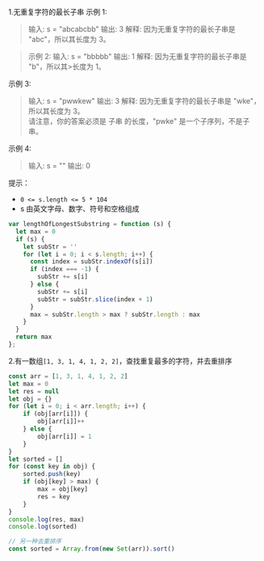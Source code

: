 1.无重复字符的最长子串
示例 1:
>输入: s = "abcabcbb"
>输出: 3 
>解释: 因为无重复字符的最长子串是 "abc"，所以其长度为 3。

> 示例 2:
> 输入: s = "bbbbb"
> 输出: 1
>解释: 因为无重复字符的最长子串是 "b"，所以其>长度为 1。

示例 3:
>输入: s = "pwwkew"
>输出: 3
>解释: 因为无重复字符的最长子串是 "wke"，所以其长度为 3。   
>请注意，你的答案必须是 子串 的长度，"pwke" 是一个子序列，不是子串。

示例 4:
>输入: s = ""
>输出: 0

提示：
- `0 <= s.length <= 5 * 104`
- s 由英文字母、数字、符号和空格组成

```js
var lengthOfLongestSubstring = function (s) {
  let max = 0
  if (s) {
    let subStr = ''
    for (let i = 0; i < s.length; i++) {
      const index = subStr.indexOf(s[i])
      if (index === -1) {
        subStr += s[i]
      } else {
        subStr += s[i]
        subStr = subStr.slice(index + 1)
      }
      max = subStr.length > max ? subStr.length : max
    }
  }
  return max
};
```



2.有一数组`[1, 3, 1, 4, 1, 2, 2]`，查找重复最多的字符，并去重排序

```javascript
const arr = [1, 3, 1, 4, 1, 2, 2]
let max = 0
let res = null
let obj = {}
for (let i = 0; i < arr.length; i++) {
    if (obj[arr[i]]) {
        obj[arr[i]]++
    } else {
        obj[arr[i]] = 1
    }
}
let sorted = []
for (const key in obj) {
    sorted.push(key)
    if (obj[key] > max) {
        max = obj[key]
        res = key
    }
}
console.log(res, max)
console.log(sorted)

// 另一种去重排序
const sorted = Array.from(new Set(arr)).sort()
```

